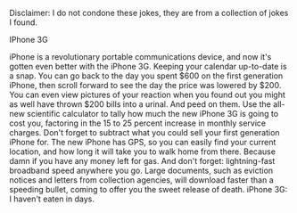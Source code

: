 Disclaimer: I do not condone these jokes, they are from a collection of jokes I found.

IPhone 3G

iPhone is a revolutionary portable communications device, and now it's gotten even better with the iPhone 3G. Keeping your calendar up-to-date is a snap. You can go back to the day you spent $600 on the first generation iPhone, then scroll forward to see the day the price was lowered by $200. You can even view pictures of your reaction when you found out you might as well have thrown $200 bills into a urinal. And peed on them. Use the all-new scientific calculator to tally how much the new iPhone 3G is going to cost you, factoring in the 15 to 25 percent increase in monthly service charges. Don't forget to subtract what you could sell your first generation iPhone for. The new iPhone has GPS, so you can easily find your current location, and how long it will take you to walk home from there. Because damn if you have any money left for gas. And don't forget: lightning-fast broadband speed anywhere you go. Large documents, such as eviction notices and letters from collection agencies, will download faster than a speeding bullet, coming to offer you the sweet release of death. iPhone 3G: I haven't eaten in days.

